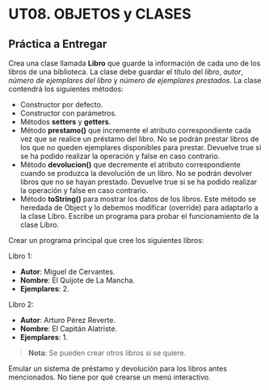 # UT08. OBJETOS y CLASES

## Práctica a Entregar

Crea una clase llamada __Libro__ que guarde la información de cada uno de los libros de una biblioteca. La clase debe guardar el título del _libro_, _autor_, _número de ejemplares del libro_ y _número de ejemplares prestados_. La clase contendrá los siguientes métodos:

* Constructor por defecto.
* Constructor con parámetros.
* Métodos __setters__ y __getters__.
* Método __prestamo()__ que incremente el atributo correspondiente cada vez que se realice un préstamo del libro. No se podrán prestar libros de los que no queden ejemplares disponibles para prestar. Devuelve true si se ha podido realizar la operación y false en caso contrario.
* Método __devolucion()__ que decremente el atributo correspondiente cuando se produzca la devolución de un libro. No se podrán devolver libros que no se hayan prestado. Devuelve true si se ha podido realizar la operación y false en caso contrario.
* Método __toString()__ para mostrar los datos de los libros. Este método se heredada de Object y lo debemos modificar (override) para adaptarlo a la clase Libro.
Escribe un programa para probar el funcionamiento de la clase Libro.

Crear un programa principal que cree los siguientes libros:

Libro 1:

* __Autor__: Miguel de Cervantes.
* __Nombre__: El Quijote de La Mancha.
* __Ejemplares__: 2.

Libro 2:

* __Autor__: Arturo Pérez Reverte.
* __Nombre__: El Capitán Alatriste.
* __Ejemplares__: 1.

> __Nota__: Se pueden crear otros libros si se quiere.

Emular un sistema de préstamo y devolución para los libros antes mencionados. No tiene por qué crearse un menú interactivo.


